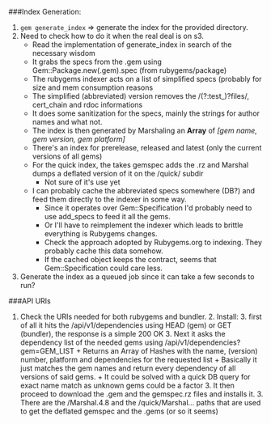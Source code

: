 ###Index Generation:

1.  `gem generate_index` => generate the index for the provided directory.
2.  Need to check how to do it when the real deal is on s3.
    + Read the implementation of generate_index in search of the necessary wisdom
    - It grabs the specs from the .gem using Gem::Package.new(.gem).spec (from rubygems/package)
    - The rubygems indexer acts on a list of simplified specs (probably for size and mem consumption reasons
    - The simplified (abbreviated) version removes the /(?:test_)?files/, cert_chain and rdoc informations
    - It does some sanitization for the specs, mainly the strings for author names and what not.
    - The index is then generated by Marshaling an **Array** of _[gem name, gem version, gem platform]_
    - There's an index for prerelease, released and latest (only the current versions of all gems)
    - For the quick index, the takes gemspec adds the .rz and Marshal dumps a deflated version of it on the /quick/ subdir
        + Not sure of it's use yet
    - I can probably cache the abbreviated specs somewhere (DB?) and feed them directly to the indexer in some way.
        + Since it operates over Gem::Specification I'd probably need to use add_specs to feed it all the gems.
        + Or I'll have to reimplement the indexer which leads to brittle everything is Rubygems changes.
        - Check the approach adopted by Rubygems.org to indexing. They probably cache this data somehow.
        - If the cached object keeps the contract, seems that Gem::Specification could care less.
3.  Generate the index as a queued job since it can take a few seconds to run?


###API URIs

1. Check the URIs needed for both rubygems and bundler.
    2. Install:
        3. first of all it hits the /api/v1/dependencies using HEAD (gem) or GET (bundler), the response is a simple 200 OK
        3. Next it asks the dependency list of the needed gems using /api/v1/dependencies?gem=GEM_LIST
            + Returns an Array of Hashes with the name, (version) number, platform and dependencies for the requested list
            + Basically it just matches the gem names and return every dependency of all versions of said gems.
            + It could be solved with a quick DB query for exact name match as unknown gems could be a factor
        3. It then proceed to download the .gem and the gemspec.rz files and installs it.
        3. There are the /Marshal.4.8 and the /quick/Marshal... paths that are used to get the deflated gemspec and the .gems (or so it seems)

